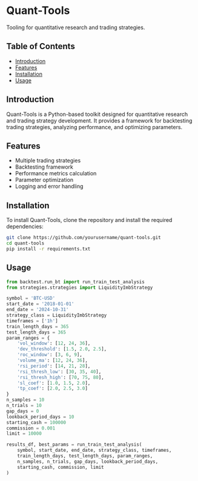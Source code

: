 # Quant-Tools

Tooling for quantitative research and trading strategies.

## Table of Contents

- [Introduction](#introduction)
- [Features](#features)
- [Installation](#installation)
- [Usage](#usage)

## Introduction

Quant-Tools is a Python-based toolkit designed for quantitative research and trading strategy development. It provides a framework for backtesting trading strategies, analyzing performance, and optimizing parameters.

## Features

- Multiple trading strategies
- Backtesting framework
- Performance metrics calculation
- Parameter optimization
- Logging and error handling

## Installation

To install Quant-Tools, clone the repository and install the required dependencies:

```bash
git clone https://github.com/yourusername/quant-tools.git
cd quant-tools
pip install -r requirements.txt
```

## Usage

```python
from backtest.run_bt import run_train_test_analysis
from strategies.strategies import LiquidityImbStrategy

symbol = 'BTC-USD'
start_date = '2018-01-01'
end_date = '2024-10-31'
strategy_class = LiquidityImbStrategy
timeframes = ['1h']
train_length_days = 365
test_length_days = 365
param_ranges = {
    'vol_window': [12, 24, 36],
    'dev_threshold': [1.5, 2.0, 2.5],
    'roc_window': [3, 6, 9],
    'volume_ma': [12, 24, 36],
    'rsi_period': [14, 21, 28],
    'rsi_thresh_low': [30, 35, 40],
    'rsi_thresh_high': [70, 75, 80],
    'sl_coef': [1.0, 1.5, 2.0],
    'tp_coef': [2.0, 2.5, 3.0]
}
n_samples = 10
n_trials = 10
gap_days = 0
lookback_period_days = 10
starting_cash = 100000
commission = 0.001
limit = 10000

results_df, best_params = run_train_test_analysis(
    symbol, start_date, end_date, strategy_class, timeframes,
    train_length_days, test_length_days, param_ranges,
    n_samples, n_trials, gap_days, lookback_period_days,
    starting_cash, commission, limit
)
```

